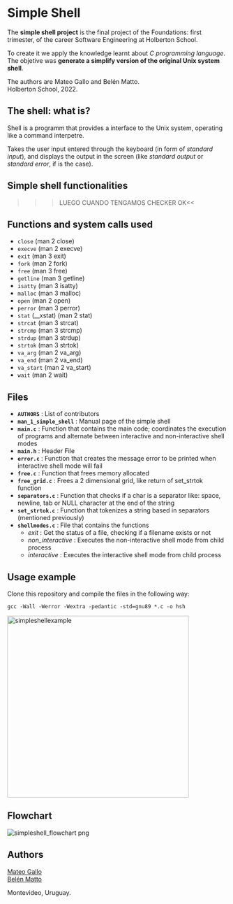 # Simple Shell
The **simple shell project** is the final project of the Foundations: first trimester, of the career Software Engineering at Holberton School.

To create it we apply the knowledge learnt about *C programming language*. The objetive was **generate a simplify version of the original Unix system shell**.

The authors are Mateo Gallo and Belén Matto.  
Holberton School, 2022.  

## The shell: what is?
Shell is a programm that provides a interface to the Unix system, operating like a command interpetre.

Takes the user input entered through the keyboard (in form of *standard input*), and
displays the output in the screen (like *standard output* or *standard error*, if is the case).

## Simple shell functionalities
>>>LUEGO CUANDO TENGAMOS CHECKER OK<<

## Functions and system calls used
- `close` (man 2 close)  
- `execve` (man 2 execve)  
- `exit` (man 3 exit)  
- `fork` (man 2 fork)  
- `free` (man 3 free)  
- `getline` (man 3 getline)   
- `isatty` (man 3 isatty)  
- `malloc` (man 3 malloc)  
- `open` (man 2 open)  
- `perror` (man 3 perror)  
- `stat` (__xstat) (man 2 stat)  
- `strcat` (man 3 strcat)  
- `strcmp` (man 3 strcmp)  
- `strdup` (man 3 strdup)  
- `strtok` (man 3 strtok)  
- `va_arg` (man 2 va_arg)  
- `va_end` (man 2 va_end)  
- `va_start` (man 2 va_start)
- `wait` (man 2 wait)  

## Files
- **`AUTHORS`** : List of contributors  
- **`man_1_simple_shell`** : Manual page of the simple shell  
- **`main.c`** : Function that contains the main code; coordinates the execution of programs and alternate between interactive and non-interactive shell modes  
- **`main.h`** : Header File  
- **`error.c`** : Function that creates the message error to be printed when interactive shell mode will fail  
- **`free.c`** : Function that frees memory allocated  
- **`free_grid.c`** : Frees a 2 dimensional grid, like return of set_strtok function
- **`separators.c`** : Function that checks if a char is a separator like: space, newline, tab or NULL character at the end of the string  
- **`set_strtok.c`** : Function that tokenizes a string based in separators (mentioned previously)  
- **`shellmodes.c`** : File that contains the functions  
    - *exit* : Get the status of a file, checking if a filename exists or not
    - *non_interactive* : Executes the non-interactive shell mode from child process
    - *interactive* : Executes the interactive shell mode from child process

## Usage example
Clone this repository and compile the files in the following way:

    gcc -Wall -Werror -Wextra -pedantic -std=gnu89 *.c -o hsh

<img width="416" alt="simpleshellexample" src="https://user-images.githubusercontent.com/103126719/182978245-0edcef34-05e9-4408-be94-01edff2c7270.png">

## Flowchart
![simpleshell_flowchart png](https://user-images.githubusercontent.com/103126719/182977603-bfe5d44b-bc9c-40d3-bde1-1ebb61358af3.png)

## Authors
[Mateo Gallo](https://www.linkedin.com/in/mateo-gallo-b46a90241/)  
[Belén Matto](https://www.linkedin.com/in/mattobelen/) 

Montevideo, Uruguay.
